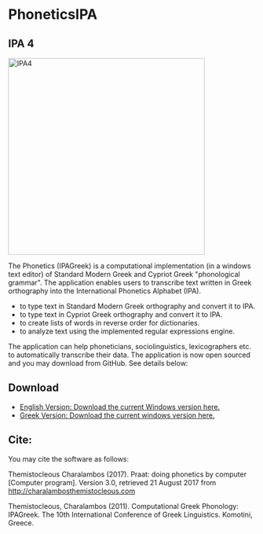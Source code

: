 # PhoneticsIPA
## IPA 4
<img src="http://charalambosthemistocleous.com/img/img_papers/greekipa.png" alt="IPA4" style="width: 400px;"/>

The Phonetics (IPAGreek) is a computational implementation (in a windows text editor) of Standard Modern Greek and Cypriot Greek "phonological grammar". The application enables users to transcribe text written in Greek orthography into the International Phonetics Alphabet (IPA).

- to type text in Standard Modern Greek orthography and convert it to IPA.
- to type text in Cypriot Greek orthography and convert it to IPA.
- to create lists of words in reverse order for dictionaries.
- to analyze text using the implemented regular expressions engine.

The application can help phoneticians, sociolinguistics, lexicographers etc. to automatically transcribe their data.  The application is now open sourced and you may download from GitHub. See details below:

## Download
- [English Version: Download the current Windows version here.](https://github.com/themistocleous/IPA_English/raw/master/IPA4.zip)
- [Greek Version: Download the current windows version here.](https://github.com/themistocleous/IPA_Greek/raw/master/IPA4.zip)

## Cite:
You may cite the software as follows:

Themistocleous Charalambos (2017). Praat: doing phonetics by computer [Computer program]. Version 3.0, retrieved 21 August 2017 from http://charalambosthemistocleous.com

Themistocleous, Charalambos (2011). Computational Greek Phonology: IPAGreek. The 10th International Conference of Greek Linguistics. Komotini, Greece.
